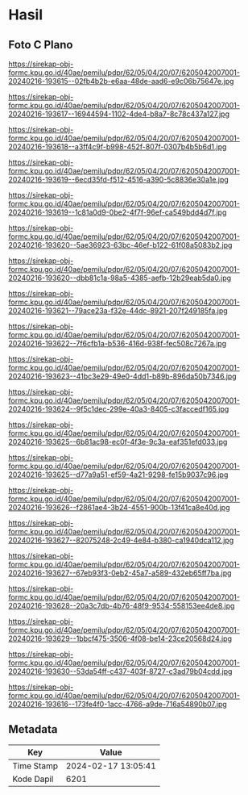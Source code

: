 # Hasil

## Foto C Plano

https://sirekap-obj-formc.kpu.go.id/40ae/pemilu/pdpr/62/05/04/20/07/6205042007001-20240216-193615--02fb4b2b-e6aa-48de-aad6-e9c06b75647e.jpg

https://sirekap-obj-formc.kpu.go.id/40ae/pemilu/pdpr/62/05/04/20/07/6205042007001-20240216-193617--16944594-1102-4de4-b8a7-8c78c437a127.jpg

https://sirekap-obj-formc.kpu.go.id/40ae/pemilu/pdpr/62/05/04/20/07/6205042007001-20240216-193618--a3ff4c9f-b998-452f-807f-0307b4b5b6d1.jpg

https://sirekap-obj-formc.kpu.go.id/40ae/pemilu/pdpr/62/05/04/20/07/6205042007001-20240216-193619--6ecd35fd-f512-4516-a390-5c8836e30a1e.jpg

https://sirekap-obj-formc.kpu.go.id/40ae/pemilu/pdpr/62/05/04/20/07/6205042007001-20240216-193619--1c81a0d9-0be2-4f7f-96ef-ca549bdd4d7f.jpg

https://sirekap-obj-formc.kpu.go.id/40ae/pemilu/pdpr/62/05/04/20/07/6205042007001-20240216-193620--5ae36923-63bc-46ef-b122-61f08a5083b2.jpg

https://sirekap-obj-formc.kpu.go.id/40ae/pemilu/pdpr/62/05/04/20/07/6205042007001-20240216-193620--dbb81c1a-98a5-4385-aefb-12b29eab5da0.jpg

https://sirekap-obj-formc.kpu.go.id/40ae/pemilu/pdpr/62/05/04/20/07/6205042007001-20240216-193621--79ace23a-f32e-44dc-8921-207f249185fa.jpg

https://sirekap-obj-formc.kpu.go.id/40ae/pemilu/pdpr/62/05/04/20/07/6205042007001-20240216-193622--7f6cfb1a-b536-416d-938f-fec508c7267a.jpg

https://sirekap-obj-formc.kpu.go.id/40ae/pemilu/pdpr/62/05/04/20/07/6205042007001-20240216-193623--41bc3e29-49e0-4dd1-b89b-896da50b7346.jpg

https://sirekap-obj-formc.kpu.go.id/40ae/pemilu/pdpr/62/05/04/20/07/6205042007001-20240216-193624--9f5c1dec-299e-40a3-8405-c3faccedf165.jpg

https://sirekap-obj-formc.kpu.go.id/40ae/pemilu/pdpr/62/05/04/20/07/6205042007001-20240216-193625--6b81ac98-ec0f-4f3e-9c3a-eaf351efd033.jpg

https://sirekap-obj-formc.kpu.go.id/40ae/pemilu/pdpr/62/05/04/20/07/6205042007001-20240216-193625--d77a9a51-ef59-4a21-9298-fe15b9037c96.jpg

https://sirekap-obj-formc.kpu.go.id/40ae/pemilu/pdpr/62/05/04/20/07/6205042007001-20240216-193626--f2861ae4-3b24-4551-900b-13f41ca8e40d.jpg

https://sirekap-obj-formc.kpu.go.id/40ae/pemilu/pdpr/62/05/04/20/07/6205042007001-20240216-193627--82075248-2c49-4e84-b380-ca1940dca112.jpg

https://sirekap-obj-formc.kpu.go.id/40ae/pemilu/pdpr/62/05/04/20/07/6205042007001-20240216-193627--67eb93f3-0eb2-45a7-a589-432eb65ff7ba.jpg

https://sirekap-obj-formc.kpu.go.id/40ae/pemilu/pdpr/62/05/04/20/07/6205042007001-20240216-193628--20a3c7db-4b76-48f9-9534-558153ee4de8.jpg

https://sirekap-obj-formc.kpu.go.id/40ae/pemilu/pdpr/62/05/04/20/07/6205042007001-20240216-193629--1bbcf475-3506-4f08-be14-23ce20568d24.jpg

https://sirekap-obj-formc.kpu.go.id/40ae/pemilu/pdpr/62/05/04/20/07/6205042007001-20240216-193630--53da54ff-c437-403f-8727-c3ad79b04cdd.jpg

https://sirekap-obj-formc.kpu.go.id/40ae/pemilu/pdpr/62/05/04/20/07/6205042007001-20240216-193616--173fe4f0-1acc-4766-a9de-716a54890b07.jpg


## Metadata

| Key        | Value               |
| ---------- | ------------------- |
| Time Stamp | 2024-02-17 13:05:41 |
| Kode Dapil | 6201                |



